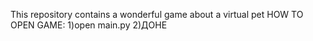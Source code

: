 This repository contains a wonderful game about a virtual pet
HOW TO OPEN GAME:
  1)open main.py
  2)ДОНЕ
